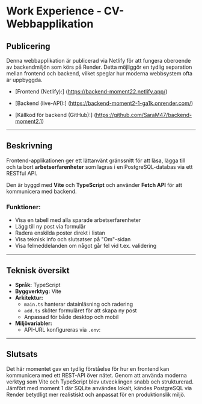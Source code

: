# Work Experience - CV-Webbapplikation

## Publicering

Denna webbapplikation är publicerad via Netlify för att fungera oberoende av backendmiljön som körs på Render. Detta möjliggör en tydlig separation mellan frontend och backend, vilket speglar hur moderna webbsystem ofta är uppbyggda.

- [Frontend (Netlify):] (https://backend-moment22.netlify.app/)

- [Backend (live-API):] (https://backend-moment2-1-ga1k.onrender.com/)

- [Källkod för backend (GitHub):] (https://github.com/SaraM47/backend-moment2.1)

---

## Beskrivning

Frontend-applikationen ger ett lättanvänt gränssnitt för att läsa, lägga till och ta bort **arbetserfarenheter** som lagras i en PostgreSQL-databas via ett RESTful API.

Den är byggd med **Vite** och **TypeScript** och använder **Fetch API** för att kommunicera med backend.

### Funktioner:

- Visa en tabell med alla sparade arbetserfarenheter
- Lägg till ny post via formulär
- Radera enskilda poster direkt i listan
- Visa teknisk info och slutsatser på "Om"-sidan
- Visa felmeddelanden om något går fel vid t.ex. validering

---

## Teknisk översikt

- **Språk:** TypeScript
- **Byggverktyg:** Vite
- **Arkitektur:**
  - `main.ts` hanterar datainläsning och radering
  - `add.ts` sköter formuläret för att skapa ny post
  - Anpassad för både desktop och mobil
- **Miljövariabler:**
  - API-URL konfigureras via `.env`:
---

## Slutsats
Det här momentet gav en tydlig förståelse för hur en frontend kan kommunicera med ett REST-API över nätet. Genom att använda moderna verktyg som Vite och TypeScript blev utvecklingen snabb och strukturerad. Jämfört med moment 1 där SQLite användes lokalt, kändes PostgreSQL via Render betydligt mer realistiskt och anpassat för en produktionslik miljö.
